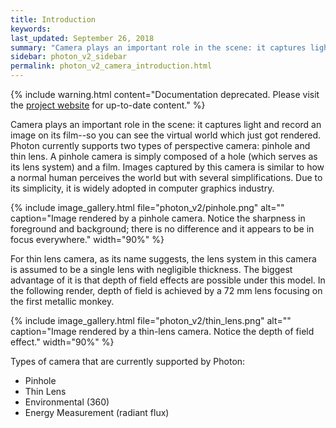 ```yaml
---
title: Introduction
keywords: 
last_updated: September 26, 2018
summary: "Camera plays an important role in the scene: it captures light and record an image on its film--so you can see the virtual world which just got rendered."
sidebar: photon_v2_sidebar
permalink: photon_v2_camera_introduction.html
---
```


{% include warning.html content="Documentation deprecated. Please visit the [project website](https://tzuchieh.github.io/Photon-v2-site/engine_docs/v2.0.0-beta/Photon/html/index.html) for up-to-date content." %}

Camera plays an important role in the scene: it captures light and record an image on its film--so you can see the virtual world which just got rendered. Photon currently supports two types of perspective camera: pinhole and thin lens. A pinhole camera is simply composed of a hole (which serves as its lens system) and a film. Images captured by this camera is similar to how a normal human perceives the world but with several simplifications. Due to its simplicity, it is widely adopted in computer graphics industry.

{% include image_gallery.html file="photon_v2/pinhole.png" alt="" caption="Image rendered by a pinhole camera. Notice the sharpness in foreground and background; there is no difference and it appears to be in focus everywhere." width="90%" %}

For thin lens camera, as its name suggests, the lens system in this camera is assumed to be a single lens with negligible thickness. The biggest advantage of it is that depth of field effects are possible under this model. In the following render, depth of field is achieved by a 72 mm lens focusing on the first metallic monkey.

{% include image_gallery.html file="photon_v2/thin_lens.png" alt="" caption="Image rendered by a thin-lens camera. Notice the depth of field effect." width="90%" %}

Types of camera that are currently supported by Photon:

* Pinhole
* Thin Lens
* Environmental (360)
* Energy Measurement (radiant flux)
